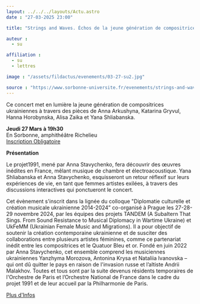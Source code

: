 ```yaml
---
layout: ../../../layouts/Actu.astro
date : "27-03-2025 23:00"

title: "Strings and Waves. Échos de la jeune génération de compositrices ukrainiennes"

auteur :
  - su

affiliation :
  - su
  - lettres

image : "/assets/fildactus/evenements/03-27-su2.jpg"

source : "https://www.sorbonne-universite.fr/evenements/strings-and-waves-echos-de-la-jeune-generation-de-compositrices-ukrainiennes-0"
---
```


Ce concert met en lumière la jeune génération de compositrices ukrainiennes à travers des pièces de Anna Arkushyna, Katarina Gryvul, Hanna Horobynska, Alisa Zaika et Yana Shliabanska.

__Jeudi 27 Mars à 19h30__  
En Sorbonne, amphithéâtre Richelieu  
[Inscription Obligatoire](https://www.billetweb.fr/concert-mise-a-lhonneur-de-compositrices-ukrainiennes)

__Présentation__  

Le projet1991, mené par Anna Stavychenko, fera découvrir des œuvres inédites en France, mêlant musique de chambre et électroacoustique. Yana Shliabanska et Anna Stavychenko, esquisseront un retour réflexif sur leurs expériences de vie, en tant que femmes artistes exilées, à travers des discussions interactives qui ponctueront le concert. 

Cet évènement s'inscrit dans la lignée du colloque "Diplomatie culturelle et création musicale ukrainienne 2014-2024” co-organisé à Prague les 27-28-29 novembre 2024, par les équipes des projets TANDEM (A Subaltern That Sings. From Sound Resistance to Musical Diplomacy in Wartime Ukraine) et UkFeMM (Ukrainian Female Music and Migrations). Il a  pour objectif de soutenir la création contemporaine ukrainienne et de susciter des collaborations entre plusieurs artistes féminines, comme ce partenariat inédit entre les compositrices et le Quatuor Bleu et or. Fondé en juin 2022 par Anna Stavychenko, cet ensemble comprend les musiciennes ukrainiennes Yanzhyma Morozova, Antonina Krysa et Nataliia Ivanovska – qui ont dû quitter le pays en raison de l'invasion russe et l’altiste Andrii Malakhov. Toutes et tous sont par la suite devenus résidents temporaires de l'Orchestre de Paris et l’Orchestre National de France dans le cadre du projet 1991 et de leur accueil par la Philharmonie de Paris.

[Plus d'Infos](https://www.sorbonne-universite.fr/evenements/strings-and-waves-echos-de-la-jeune-generation-de-compositrices-ukrainiennes-0)